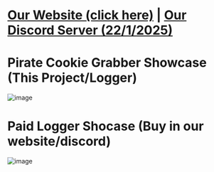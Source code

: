# [Our Website (click here)](https://pirate-stealer.carrd.co) | [Our Discord Server (22/1/2025)]([https://discord.gg/jUFxrRuEyW](https://discord.gg/J66RJ4R4))

# Pirate Cookie Grabber Showcase (This Project/Logger)
![image](https://github.com/Mani175/Pirate-Cookie-Grabber/assets/60432696/68100ff2-790f-4d36-91ab-25bd3ab79884)
# Paid Logger Shocase (Buy in our website/discord)
![image](https://github.com/user-attachments/assets/f71d514c-426d-4196-9a4f-78704d9c6975)

